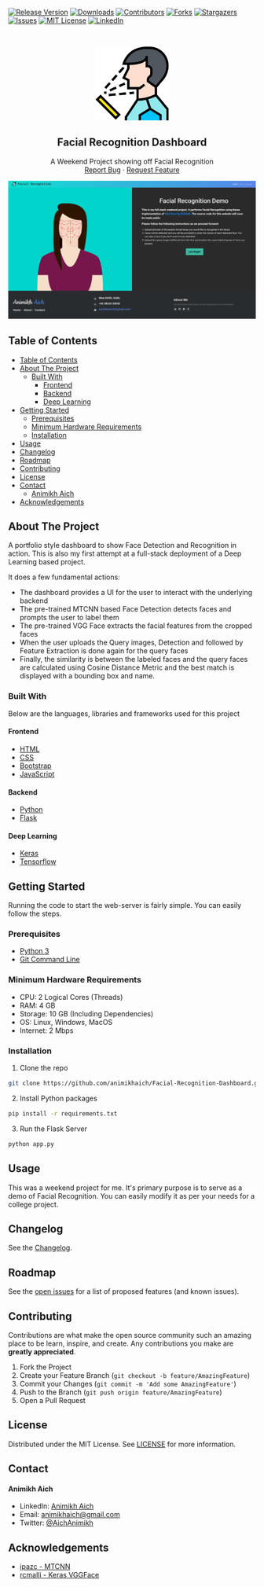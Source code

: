 [![Release Version][release-shield]][release-url]
[![Downloads][downloads-shield]][downloads-url]
[![Contributors][contributors-shield]][contributors-url]
[![Forks][forks-shield]][forks-url]
[![Stargazers][stars-shield]][stars-url]
[![Issues][issues-shield]][issues-url]
[![MIT License][license-shield]][license-url]
[![LinkedIn][linkedin-shield]][linkedin-url]

<!-- PROJECT LOGO -->
<br />
<p align="center">
    <img src="readme-assets/facial-recognition.png" alt="Logo" width="150" height="150">

  <h2 align="center">Facial Recognition Dashboard</h2>

  <p align="center">
    A Weekend Project showing off Facial Recognition
    <br />
    <a href="https://github.com/animikhaich/Facial-Recognition-Dashboard/issues/new">Report Bug</a>
    ·
    <a href="https://github.com/animikhaich/Facial-Recognition-Dashboard/issues/new">Request Feature</a>
  </p>
</p>


![Facial Recognition Dashboard Homepage][product-screenshot]

<!-- TABLE OF CONTENTS -->
## Table of Contents

- [Table of Contents](#table-of-contents)
- [About The Project](#about-the-project)
  - [Built With](#built-with)
    - [Frontend](#frontend)
    - [Backend](#backend)
    - [Deep Learning](#deep-learning)
- [Getting Started](#getting-started)
  - [Prerequisites](#prerequisites)
  - [Minimum Hardware Requirements](#minimum-hardware-requirements)
  - [Installation](#installation)
- [Usage](#usage)
- [Changelog](#changelog)
- [Roadmap](#roadmap)
- [Contributing](#contributing)
- [License](#license)
- [Contact](#contact)
    - [Animikh Aich](#animikh-aich)
- [Acknowledgements](#acknowledgements)



<!-- ABOUT THE PROJECT -->
## About The Project


A portfolio style dashboard to show Face Detection and Recognition in action. This is also my first attempt at a full-stack deployment of a Deep Learning based project. 

It does a few fundamental actions:
- The dashboard provides a UI for the user to interact with the underlying backend
- The pre-trained MTCNN based Face Detection detects faces and prompts the user to label them
- The pre-trained VGG Face extracts the facial features from the cropped faces
- When the user uploads the Query images, Detection and followed by Feature Extraction is done again for the query faces
- Finally, the similarity is between the labeled faces and the query faces are calculated using Cosine Distance Metric and the best match is displayed with a bounding box and name.

### Built With
Below are the languages, libraries and frameworks used for this project

#### Frontend
* [HTML](https://developer.mozilla.org/en-US/docs/Web/HTML)
* [CSS](https://developer.mozilla.org/en-US/docs/Web/CSS)
* [Bootstrap](https://getbootstrap.com)
* [JavaScript](https://developer.mozilla.org/en-US/docs/Web/JavaScript)

#### Backend
* [Python](https://www.python.org/)
* [Flask](https://palletsprojects.com/p/flask/)

#### Deep Learning
* [Keras](https://keras.io/)
* [Tensorflow](https://www.tensorflow.org/)


<!-- GETTING STARTED -->
## Getting Started

Running the code to start the web-server is fairly simple. You can easily follow the steps.

### Prerequisites

- [Python 3](https://www.python.org/)
- [Git Command Line](https://git-scm.com/)

### Minimum Hardware Requirements

- CPU: 2 Logical Cores (Threads)
- RAM: 4 GB
- Storage: 10 GB (Including Dependencies)
- OS: Linux, Windows, MacOS
- Internet: 2 Mbps

### Installation

1. Clone the repo
```sh
git clone https://github.com/animikhaich/Facial-Recognition-Dashboard.git
```
2. Install Python packages
```sh
pip install -r requirements.txt
```
3. Run the Flask Server
```sh
python app.py
```

<!-- USAGE EXAMPLES -->
## Usage

This was a weekend project for me. It's primary purpose is to serve as a demo of Facial Recognition. You can easily modify it as per your needs for a college project.

<!-- CHANGELOG -->
## Changelog

See the [Changelog](CHANGELOG.md).

<!-- ROADMAP -->
## Roadmap

See the [open issues](https://github.com/animikhaich/Facial-Recognition-Dashboard/issues?q=is%3Aopen) for a list of proposed features (and known issues).

<!-- CONTRIBUTING -->
## Contributing

Contributions are what make the open source community such an amazing place to be learn, inspire, and create. Any contributions you make are **greatly appreciated**.

1. Fork the Project
2. Create your Feature Branch (`git checkout -b feature/AmazingFeature`)
3. Commit your Changes (`git commit -m 'Add some AmazingFeature'`)
4. Push to the Branch (`git push origin feature/AmazingFeature`)
5. Open a Pull Request

<!-- LICENSE -->
## License

Distributed under the MIT License. See [LICENSE](LICENSE.md) for more information.

<!-- CONTACT -->
## Contact

#### Animikh Aich
- LinkedIn: [Animikh Aich](https://www.linkedin.com/in/animikh-aich/)
- Email: [animikhaich@gmail.com](mailto:animikhaich@gmail.com)
- Twitter: [@AichAnimikh](https://twitter.com/AichAnimikh)

<!-- ACKNOWLEDGEMENTS -->
## Acknowledgements
* [ipazc - MTCNN](https://github.com/ipazc/mtcnn)
* [rcmalli - Keras VGGFace](https://github.com/rcmalli/keras-vggface)


<!-- MARKDOWN LINKS & IMAGES -->
[release-shield]: https://img.shields.io/github/release/animikhaich/Facial-Recognition-Dashboard.svg?style=flat-square
[release-url]: https://github.com/animikhaich/Facial-Recognition-Dashboard/releases
[downloads-shield]: https://img.shields.io/github/downloads/animikhaich/Facial-Recognition-Dashboard/total.svg?style=flat-square
[downloads-url]: https://github.com/animikhaich/Facial-Recognition-Dashboard/releases
[contributors-shield]: https://img.shields.io/github/contributors/animikhaich/Facial-Recognition-Dashboard.svg?style=flat-square
[contributors-url]: https://github.com/animikhaich/Facial-Recognition-Dashboard/graphs/contributors
[forks-shield]: https://img.shields.io/github/forks/animikhaich/Facial-Recognition-Dashboard.svg?style=flat-square
[forks-url]: https://github.com/animikhaich/Facial-Recognition-Dashboard/network/members
[stars-shield]: https://img.shields.io/github/stars/animikhaich/Facial-Recognition-Dashboard.svg?style=flat-square
[stars-url]: https://github.com/animikhaich/Facial-Recognition-Dashboard/stargazers
[issues-shield]: https://img.shields.io/github/issues/animikhaich/Facial-Recognition-Dashboard.svg?style=flat-square
[issues-url]: https://github.com/animikhaich/Facial-Recognition-Dashboard/issues
[license-shield]: https://img.shields.io/github/license/animikhaich/Facial-Recognition-Dashboard.svg?style=flat-square
[license-url]: https://github.com/animikhaich/Facial-Recognition-Dashboard/blob/master/LICENSE.md
[linkedin-shield]: https://img.shields.io/badge/-LinkedIn-black.svg?style=flat-square&logo=linkedin&colorB=555
[linkedin-url]: https://linkedin.com/in/animikh-aich/
[product-screenshot]: readme-assets/project-page.png
